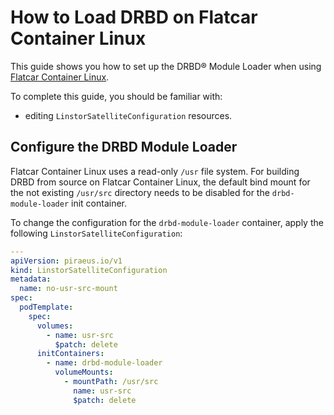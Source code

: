 # How to Load DRBD on Flatcar Container Linux

This guide shows you how to set up the DRBD® Module Loader when using [Flatcar Container Linux](https://www.flatcar.org).

To complete this guide, you should be familiar with:

* editing `LinstorSatelliteConfiguration` resources.

## Configure the DRBD Module Loader

Flatcar Container Linux uses a read-only `/usr` file system. For building DRBD from source on Flatcar Container Linux, 
the default bind mount for the not existing `/usr/src` directory needs to be disabled for the `drbd-module-loader` init container.

To change the configuration for the `drbd-module-loader` container, apply the following `LinstorSatelliteConfiguration`:

```yaml
---
apiVersion: piraeus.io/v1
kind: LinstorSatelliteConfiguration
metadata:
  name: no-usr-src-mount
spec:
  podTemplate:
    spec:
      volumes:
        - name: usr-src
          $patch: delete
      initContainers:
        - name: drbd-module-loader
          volumeMounts:
            - mountPath: /usr/src
              name: usr-src
              $patch: delete
```
